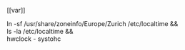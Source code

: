 [[var]]

ln -sf /usr/share/zoneinfo/Europe/Zurich /etc/localtime && \
ls -la /etc/localtime && \
hwclock - systohc